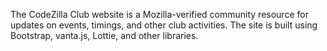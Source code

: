 



The CodeZilla Club website is a Mozilla-verified community resource for updates on events, timings, and other club activities. The site is built using Bootstrap, vanta.js, Lottie, and other libraries.

